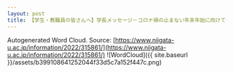 ```yaml
---
layout: post
title: 【学生・教職員の皆さんへ】学長メッセージ－コロナ禍の止まない年末年始に向けて－（2022年12月28日掲載）
---
```

Autogenerated Word Cloud.
Source\: [https://www.niigata-u.ac.jp/information/2022/315861/](https://www.niigata-u.ac.jp/information/2022/315861/)
![WordCloud]({{ site.baseurl }}/assets/b399108641252044f33d5c7a152f447c.png)